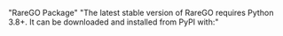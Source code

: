 "RareGO Package" 
"The latest stable version of RareGO requires Python 3.8+. It can be downloaded and installed from PyPI with:"

